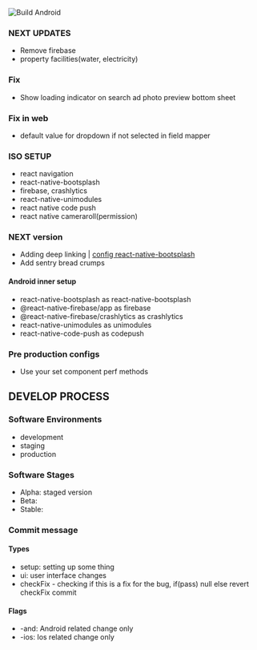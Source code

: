 ![Build Android](https://github.com/Vertission/fivoto-app/workflows/Build%20Android/badge.svg?branch=stage)

### NEXT UPDATES

- Remove firebase
- property facilities(water, electricity)

### Fix

- Show loading indicator on search ad photo preview bottom sheet

### Fix in web

- default value for dropdown if not selected in field mapper

### ISO SETUP

- react navigation
- react-native-bootsplash
- firebase, crashlytics
- react-native-unimodules
- react native code push
- react native cameraroll(permission)

### NEXT version

- Adding deep linking | [config react-native-bootsplash](https://github.com/zoontek/react-native-bootsplash#handle-deep-linking-on-android)
- Add sentry bread crumps

#### Android inner setup

- react-native-bootsplash as react-native-bootsplash
- @react-native-firebase/app as firebase
- @react-native-firebase/crashlytics as crashlytics
- react-native-unimodules as unimodules
- react-native-code-push as codepush

### Pre production configs

- Use your set component perf methods

## DEVELOP PROCESS

### Software Environments

- development
- staging
- production

### Software Stages

- Alpha: staged version
- Beta:
- Stable:

### Commit message

#### Types

- setup: setting up some thing
- ui: user interface changes
- checkFix - checking if this is a fix for the bug, if(pass) null else revert checkFix commit

#### Flags

- -and: Android related change only
- -ios: Ios related change only
